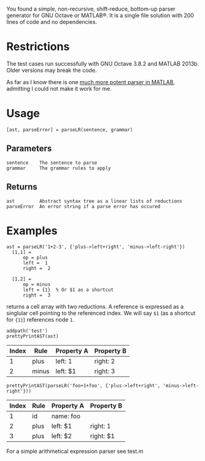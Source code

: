 You found a simple, non-recursive, shift-reduce, bottom-up parser generator for GNU Octave or MATLAB®.
It is a single file solution with 200 lines of code and no dependencies.

# Restrictions
The test cases run successfully with GNU Octave 3.8.2 and MATLAB 2013b.
Older versions may break the code.

As far as I know there is one [much more potent parser in MATLAB](http://www.cs.dartmouth.edu/~mckeeman/cs48/lectures/01_lecture.html), admitting I could not make it work for me.


# Usage
```
[ast, parseError] = parseLR(sentence, grammar)
```

## Parameters
```
sentence    The sentence to parse
grammar     The grammar rules to apply
```
## Returns
```
ast         Abstract syntax tree as a linear lists of reductions
parseError  An error string if a parse error has occured
```
# Examples
```
ast = parseLR('1+2-3', {'plus->left+right', 'minus->left-right'})
  [1,1] =
      op = plus
      left =  1
      right =  2

  [1,2] =
      op = minus
      left = {1}  % Or $1 as a shortcut
      right =  3
```
returns a cell array with two reductions. A reference is expressed as a singlular cell pointing to the referenced index. We will say `$1` (as a shortcut for `{1}`) references node `1`.
```
addpath('test')
prettyPrintAST(ast)
```
| Index | Rule | Property A | Property B |
|---|---|---|---|
| 1 | plus | left: 1 | right: 2 |
| 2 | minus | left: $1 | right: 3 |

```
prettyPrintAST(parseLR('foo+1+foo', {'plus->left+right', 'minus->left-right'}))
```
| Index | Rule | Property A | Property B |
|---|---|---|---|
| 1 | id | name: foo |
| 2 | plus | left: $1 | right: 1 |
| 3 | plus | left: $2 | right: $1 |


For a simple arithmetical expression parser see test.m
